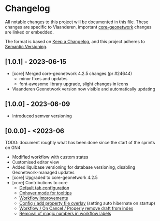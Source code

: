 # Changelog

All notable changes to this project will be documented in this file. These changes are specific to Vlaanderen, important
[core-geonetwork](https://github.com/geonetwork/core-geonetwork) changes are linked or embedded.

The format is based on [Keep a Changelog](https://keepachangelog.com/en/1.0.0/), and this project adheres
to [Semantic Versioning](https://semver.org/spec/v2.0.0.html).

## [1.0.1] - 2023-06-15
- [core] Merged core-geonetwork 4.2.5 changes (pr #24644)
  - minor fixes and updates
  - font-awesome library upgrade, slight changes in icons
- Vlaanderen Geonetwork version now visible and automatically updating

## [1.0.0] - 2023-06-09
- Introduced semver versioning

## [0.0.0] - <2023-06
TODO: document roughly what has been done since the start of the sprints on GN4

- Modified workflow with custom states
- Customised editor view
- Added liquibase versioning for database versioning, disabling Geonetwork-managed updates
- [core] Upgraded to core-geonetwork 4.2.5
- [core] Contributions to core
  - [Default tab configuration](https://github.com/geonetwork/core-geonetwork/pull/6986)
  - [Onhover mode for tooltips](https://github.com/geonetwork/core-geonetwork/pull/6987)
  - [Workflow improvements](https://github.com/geonetwork/core-geonetwork/pull/7011/files/68cea61c151e77351f7b8b7dc78e8c50c2597d0b..6210965c0b24c56e75478e5dde0d50add2dab66e)
  - [Config / add property file overlay](https://github.com/geonetwork/core-geonetwork/pull/6954/files) (setting auto hibernate on startup)
  - [Workflow / On Cancel / Properly remove draft from index](https://github.com/geonetwork/core-geonetwork/pull/7101)
  - [Removal of magic numbers in workflow labels](https://github.com/geonetwork/core-geonetwork/pull/7104)
